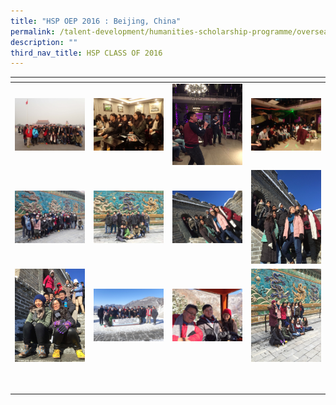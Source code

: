 ```yaml
---
title: "HSP OEP 2016 : Beijing, China"
permalink: /talent-development/humanities-scholarship-programme/overseasexposure-education-gallery/2016-2/
description: ""
third_nav_title: HSP CLASS OF 2016
---
```

<table>
<thead>
  <tr>
    <th style="width:200px"></th>
    <th style="width:200px"></th>
    <th style="width:200px"></th>
		<th style="width:200px"></th>
  </tr>
</thead>
<tbody>
  <tr>
    <td style ="text-align:center"><a href="/images/OEP%20Gallery/2016/Beijing/Tian-An-Men-Group.jpg"> <img src="/images/OEP%20Gallery/2016/Beijing/Tian-An-Men-Group.jpg" style="width:200px"></a></td>
    <td style ="text-align:center"><a href="/images/OEP%20Gallery/2016/Beijing/Tea-Culture.jpg"> <img src="/images/OEP%20Gallery/2016/Beijing/Tea-Culture.jpg" style="width:200px"></a></td>
    <td style ="text-align:center"><a href="/images/OEP%20Gallery/2016/Beijing/Karaoke.jpg"> <img src="/images/OEP%20Gallery/2016/Beijing/Karaoke.jpg" style="width:200px; height:130px"></a></td>
    <td style ="text-align:center"><a href="/images/OEP%20Gallery/2016/Beijing/Karaoke-when-Haze-hits-600.jpg"> <img src="/images/OEP%20Gallery/2016/Beijing/Karaoke-when-Haze-hits-600.jpg" style="width:200px"></a></td>
  </tr>
  <tr>
    <td style ="text-align:center"><a href="/images/OEP%20Gallery/2016/Beijing/Haze-descending.jpg"> <img src="/images/OEP%20Gallery/2016/Beijing/Haze-descending.jpg" style="width:200px"></a></td>
    <td style ="text-align:center"><a href="/images/OEP%20Gallery/2016/Beijing/Guys-at-Nine-Dragons.jpg"> <img src="/images/OEP%20Gallery/2016/Beijing/Guys-at-Nine-Dragons.jpg" style="width:200px"></a></td>
    <td style ="text-align:center"><a href="/images/OEP%20Gallery/2016/Beijing/Great-Wall2.jpg"> <img src="/images/OEP%20Gallery/2016/Beijing/Great-Wall2.jpg" style="width:200px"></a></td>
    <td style ="text-align:center"><a href="/images/OEP%20Gallery/2016/Beijing/Great-Wall1.jpg"> <img src="/images/OEP%20Gallery/2016/Beijing/Great-Wall1.jpg" style="width:200px height:130px"></a></td>
  </tr> 
	<tr>
    <td style ="text-align:center"><a href="/images/OEP%20Gallery/2016/Beijing/Great-Wall.jpg"> <img src="/images/OEP%20Gallery/2016/Beijing/Great-Wall.jpg" style="width:200px height:130px"></a></td>
    <td style ="text-align:center"><a href="/images/OEP%20Gallery/2016/Beijing/Great-Wall-Group-Photo.jpg"> <img src="/images/OEP%20Gallery/2016/Beijing/Great-Wall-Group-Photo.jpg" style="width:200px"></a></td>
    <td style ="text-align:center"><a href="/images/OEP%20Gallery/2016/Beijing/great-wall-cable-car.jpg"> <img src="/images/OEP%20Gallery/2016/Beijing/great-wall-cable-car.jpg" style="width:200px"></a></td>
    <td style ="text-align:center"><a href="/images/OEP%20Gallery/2016/Beijing/Gals-at-Nine-Dragons.jpg"> <img src="/images/OEP%20Gallery/2016/Beijing/Gals-at-Nine-Dragons.jpg" style="width:200px"></a></td>
  </tr>
  <tr>
    <td style ="text-align:center"><a href=""> <img src="" style="width:200px"></a></td>
    <td style ="text-align:center"><a href=""> <img src="" style="width:200px"></a></td>
    <td style ="text-align:center"><a href=""> <img src="" style="width:200px"></a></td>
    <td style ="text-align:center"><a href=""> <img src="" style="width:200px"></a></td>
  </tr>
  <tr>
    <td style ="text-align:center"><a href=""> <img src="" style="width:200px"></a></td>
    <td style ="text-align:center"><a href=""> <img src="" style="width:200px"></a></td>
    <td style ="text-align:center"><a href=""> <img src="" style="width:200px"></a></td>
    <td style ="text-align:center"><a href=""> <img src="" style="width:200px"></a></td>
  </tr>
</tbody>
</table>